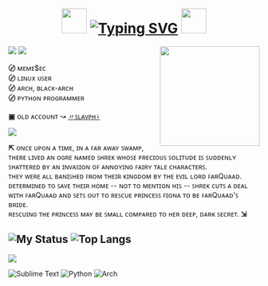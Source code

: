 <h1 align="center"><img src="https://github.com/MemeSec/MemeSec/blob/main/files/anarchy.png" width="50px"> <a href="https://git.io/typing-svg"><img src="https://readme-typing-svg.demolab.com?font=Syne+Mono&duration=2000&pause=1000&color=FFFFFF&width=110&height=26&lines=%EA%90%95Meme%24ec%E3%83%84" alt="Typing SVG" /></a> <img src="https://github.com/MemeSec/MemeSec/blob/main/files/anarchy.png" width="50px"></h1> 

<a href="#"><img align="right" src="https://github.com/MemeSec/MemeSec/blob/main/files/Kowshan.png" width="200 " height="200" /></a>

![](https://img.shields.io/github/stars/MemeSec?color=000000&style=social)
![](https://img.shields.io/github/followers/MemeSec?color=000000&style=social)

**〄** ᴍᴇᴍᴇ$ᴇᴄ                                                                              
**〄** ʟɪɴᴜx ᴜꜱᴇʀ                                            
**〄** ᴀʀᴄʜ, ʙʟᴀᴄᴋ-ᴀʀᴄʜ                                                                             
**〄** ᴘʏᴛʜᴏɴ ᴘʀᴏɢʀᴀᴍᴍᴇʀ  
<br>
**▣** ᴏʟᴅ ᴀᴄᴄᴏᴜɴᴛ ↝ [〃ꜱʟᴀᴠᴘʜ⍣](https://github.com/SlavPH)
<br>

![](https://github-profile-trophy.vercel.app/?username=MemeSec&column=-1&theme=oldie&no-bg=true&no-frame=true)


**⇱** ᴏɴᴄᴇ ᴜᴘᴏɴ ᴀ ᴛɪᴍᴇ, ɪɴ ᴀ ꜰᴀʀ ᴀᴡᴀʏ ꜱᴡᴀᴍᴘ, ᴛʜᴇʀᴇ ʟɪᴠᴇᴅ ᴀɴ ᴏɢʀᴇ ɴᴀᴍᴇᴅ ꜱʜʀᴇᴋ ᴡʜᴏꜱᴇ ᴘʀᴇᴄɪᴏᴜꜱ ꜱᴏʟɪᴛᴜᴅᴇ ɪꜱ ꜱᴜᴅᴅᴇɴʟʏ ꜱʜᴀᴛᴛᴇʀᴇᴅ ʙʏ ᴀɴ ɪɴᴠᴀꜱɪᴏɴ ᴏꜰ ᴀɴɴᴏʏɪɴɢ ꜰᴀɪʀʏ ᴛᴀʟᴇ ᴄʜᴀʀᴀᴄᴛᴇʀꜱ.                                
ᴛʜᴇʏ ᴡᴇʀᴇ ᴀʟʟ ʙᴀɴɪꜱʜᴇᴅ ꜰʀᴏᴍ ᴛʜᴇɪʀ ᴋɪɴɢᴅᴏᴍ ʙʏ ᴛʜᴇ ᴇᴠɪʟ ʟᴏʀᴅ ꜰᴀʀQᴜᴀᴀᴅ.                                                    
ᴅᴇᴛᴇʀᴍɪɴᴇᴅ ᴛᴏ ꜱᴀᴠᴇ ᴛʜᴇɪʀ ʜᴏᴍᴇ -- ɴᴏᴛ ᴛᴏ ᴍᴇɴᴛɪᴏɴ ʜɪꜱ -- ꜱʜʀᴇᴋ ᴄᴜᴛꜱ ᴀ ᴅᴇᴀʟ ᴡɪᴛʜ ꜰᴀʀQᴜᴀᴀᴅ ᴀɴᴅ ꜱᴇᴛꜱ ᴏᴜᴛ ᴛᴏ ʀᴇꜱᴄᴜᴇ ᴘʀɪɴᴄᴇꜱꜱ ꜰɪᴏɴᴀ ᴛᴏ ʙᴇ ꜰᴀʀQᴜᴀᴀᴅ'ꜱ ʙʀɪᴅᴇ.                        
ʀᴇꜱᴄᴜɪɴɢ ᴛʜᴇ ᴘʀɪɴᴄᴇꜱꜱ ᴍᴀʏ ʙᴇ ꜱᴍᴀʟʟ ᴄᴏᴍᴘᴀʀᴇᴅ ᴛᴏ ʜᴇʀ ᴅᴇᴇᴘ, ᴅᴀʀᴋ ꜱᴇᴄʀᴇᴛ. **⇲**

![My Status](https://github-readme-stats.vercel.app/api?username=MemeSec&show_icons=true&count_private=true&theme=transparent&hide_border=true&no-bg=true)
![Top Langs](https://github-readme-stats.vercel.app/api/top-langs/?username=MemeSec&hide_border=true&theme=transparent&layout=compact&langs_count=8)
---

![](https://github.com/MemeSec/MemeSec/blob/main/files/activity.png)

![Sublime Text](https://img.shields.io/badge/sublime_text-%23575757.svg?style=for-the-badge&logo=sublime-text&logoColor=000000)
![Python](https://img.shields.io/badge/python-3670A0?style=for-the-badge&logo=python&logoColor=000000)
![Arch](https://img.shields.io/badge/Arch%20Linux-1793D1?logo=arch-linux&logoColor=000000&style=for-the-badge)
